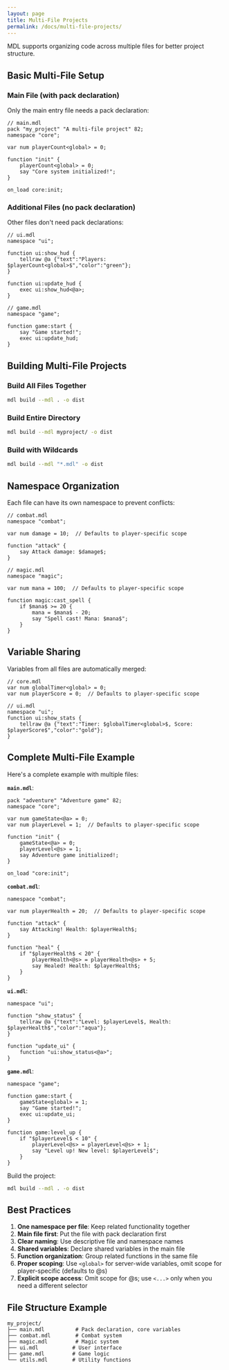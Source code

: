 ```yaml
---
layout: page
title: Multi-File Projects
permalink: /docs/multi-file-projects/
---
```


MDL supports organizing code across multiple files for better project structure.

## Basic Multi-File Setup

### Main File (with pack declaration)

Only the main entry file needs a pack declaration:

```mdl
// main.mdl
pack "my_project" "A multi-file project" 82;
namespace "core";

var num playerCount<global> = 0;

function "init" {
    playerCount<global> = 0;
    say "Core system initialized!";
}

on_load core:init;
```

### Additional Files (no pack declaration)

Other files don't need pack declarations:

```mdl
// ui.mdl
namespace "ui";

function ui:show_hud {
    tellraw @a {"text":"Players: $playerCount<global>$","color":"green"};
}

function ui:update_hud {
    exec ui:show_hud<@a>;
}
```

```mdl
// game.mdl
namespace "game";

function game:start {
    say "Game started!";
    exec ui:update_hud;
}
```

## Building Multi-File Projects

### Build All Files Together

```bash
mdl build --mdl . -o dist
```

### Build Entire Directory

```bash
mdl build --mdl myproject/ -o dist
```

### Build with Wildcards

```bash
mdl build --mdl "*.mdl" -o dist
```

## Namespace Organization

Each file can have its own namespace to prevent conflicts:

```mdl
// combat.mdl
namespace "combat";

var num damage = 10;  // Defaults to player-specific scope

function "attack" {
    say Attack damage: $damage$;
}
```

```mdl
// magic.mdl
namespace "magic";

var num mana = 100;  // Defaults to player-specific scope

function magic:cast_spell {
    if $mana$ >= 20 {
        mana = $mana$ - 20;
        say "Spell cast! Mana: $mana$";
    }
}
```

## Variable Sharing

Variables from all files are automatically merged:

```mdl
// core.mdl
var num globalTimer<global> = 0;
var num playerScore = 0;  // Defaults to player-specific scope
```

```mdl
// ui.mdl
namespace "ui";
function ui:show_stats {
    tellraw @a {"text":"Timer: $globalTimer<global>$, Score: $playerScore$","color":"gold"};
}
```

<!-- Removed redundant Explicit Scopes in Conditions section as requested -->

## Complete Multi-File Example

Here's a complete example with multiple files:

**`main.mdl`**:
```mdl
pack "adventure" "Adventure game" 82;
namespace "core";

var num gameState<@a> = 0;
var num playerLevel = 1;  // Defaults to player-specific scope

function "init" {
    gameState<@a> = 0;
    playerLevel<@s> = 1;
    say Adventure game initialized!;
}

on_load "core:init";
```

**`combat.mdl`**:
```mdl
namespace "combat";

var num playerHealth = 20;  // Defaults to player-specific scope

function "attack" {
    say Attacking! Health: $playerHealth$;
}

function "heal" {
    if "$playerHealth$ < 20" {
        playerHealth<@s> = playerHealth<@s> + 5;
        say Healed! Health: $playerHealth$;
    }
}
```

**`ui.mdl`**:
```mdl
namespace "ui";

function "show_status" {
    tellraw @a {"text":"Level: $playerLevel$, Health: $playerHealth$","color":"aqua"};
}

function "update_ui" {
    function "ui:show_status<@a>";
}
```

**`game.mdl`**:
```mdl
namespace "game";

function game:start {
    gameState<global> = 1;
    say "Game started!";
    exec ui:update_ui;
}

function game:level_up {
    if "$playerLevel$ < 10" {
        playerLevel<@s> = playerLevel<@s> + 1;
        say "Level up! New level: $playerLevel$";
    }
}
```

Build the project:
```bash
mdl build --mdl . -o dist
```

## Best Practices

1. **One namespace per file**: Keep related functionality together
2. **Main file first**: Put the file with pack declaration first
3. **Clear naming**: Use descriptive file and namespace names
4. **Shared variables**: Declare shared variables in the main file
5. **Function organization**: Group related functions in the same file
6. **Proper scoping**: Use `<global>` for server-wide variables, omit scope for player-specific (defaults to @s)
7. **Explicit scope access**: Omit scope for @s; use `<...>` only when you need a different selector

## File Structure Example

```
my_project/
├── main.mdl          # Pack declaration, core variables
├── combat.mdl        # Combat system
├── magic.mdl         # Magic system
├── ui.mdl           # User interface
├── game.mdl         # Game logic
└── utils.mdl        # Utility functions
```
